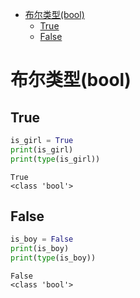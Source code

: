- [布尔类型(bool)](#布尔类型bool)
  - [True](#true)
  - [False](#false)

# 布尔类型(bool)

## True

```python
is_girl = True
print(is_girl)
print(type(is_girl))
```

```
True
<class 'bool'>

```

## False

```python
is_boy = False
print(is_boy)
print(type(is_boy))
```

```
False
<class 'bool'>

```

